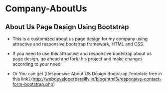 # Company-AboutUs
## About Us Page Design Using Bootstrap
* This is a customized about us page design for my company
using attractive and responsive bootstrap framework, HTML and CSS.

* If you need to use this attractive and responsive bootstrap about us page design, go ahead and fork this project
and make changes according to your need.

* Or You can get [Responsive About US Design Bootstrap Template free in this link].(http://webdeveloperbareilly.in/blog/html5/responsive-contact-form-bootstrap.php)
